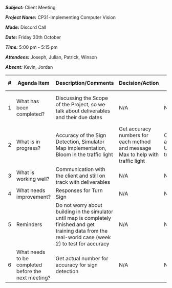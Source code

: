***Subject:*** Client Meeting

***Project Name:*** CP31-Implementing Computer Vision

***Mode:*** Discord Call

***Date:*** Friday 30th October

***Time:*** 5:00 pm - 5:15 pm

***Attendees:*** Joseph, Julian, Patrick, Winson

***Absent:*** Kevin, Jordan


|#|Agenda Item |Description/Comments|Decision/Action|Who?|Items for escalation|
|-|-|-|-|-|-|
|1|What has been completed?|Discussing the Scope of the Project, so we talk about deliverables and their due dates|N/A|N/A|If trouble occur with scope completion tell client|
|2|What is in progress?|Accuracy of the Sign Detection, Simulator Map implementation, Bloom in the traffic light|Get accuracy numbers for each method and message Max to help with traffic light|OpenCV and Unity team|N/A|
|3|What is working well?|Communication with the client and still on track with deliverables|N/A|N/A|N/A|
|4|What needs improvement?|Responses for Turn Sign|N/A|N/A|N/A|
|5|Reminders|Do not worry about building in the simulator until map is completely finished and get training data from the real-world case (week 2) to test for accuracy|N/A|N/A|N/A|
|6|What needs to be completed before the next meeting?|Get actual number for accuracy for sign detection|N/A|N/A|N/A|